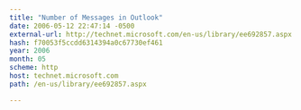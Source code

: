 ```yaml
---
title: "Number of Messages in Outlook"
date: 2006-05-12 22:47:14 -0500
external-url: http://technet.microsoft.com/en-us/library/ee692857.aspx
hash: f70053f5ccdd6314394a0c67730ef461
year: 2006
month: 05
scheme: http
host: technet.microsoft.com
path: /en-us/library/ee692857.aspx

---
```



